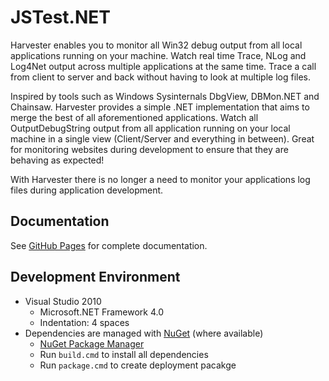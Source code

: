 # JSTest.NET #

Harvester enables you to monitor all Win32 debug output from all local applications running on your machine. Watch real time Trace, NLog and Log4Net output across multiple applications at the same time. Trace a call from client to server and back without having to look at multiple log files.

Inspired by tools such as Windows Sysinternals DbgView, DBMon.NET and Chainsaw. Harvester provides a simple .NET implementation that aims to merge the best of all aforementioned applications. Watch all OutputDebugString output from all application running on your local machine in a single view (Client/Server and everything in between). Great for monitoring websites during development to ensure that they are behaving as expected!

With Harvester there is no longer a need to monitor your applications log files during application development.

## Documentation ##

See [GitHub Pages](http://cbaxter.github.com/Harvester/documentation.html) for complete documentation.

## Development Environment ##

- Visual Studio 2010
  - Microsoft.NET Framework 4.0
  - Indentation: 4 spaces
- Dependencies are managed with [NuGet](http://nuget.org) (where available)
  - [NuGet Package Manager](http://visualstudiogallery.msdn.microsoft.com/27077b70-9dad-4c64-adcf-c7cf6bc9970c)
  - Run `build.cmd` to install all dependencies
  - Run `package.cmd` to create deployment pacakge
